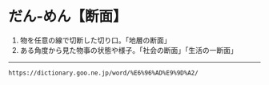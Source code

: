# だん‐めん【断面】

1. 物を任意の線で切断した切り口。「地層の断面」
2. ある角度から見た物事の状態や様子。「社会の断面」「生活の一断面」

---
`https://dictionary.goo.ne.jp/word/%E6%96%AD%E9%9D%A2/`